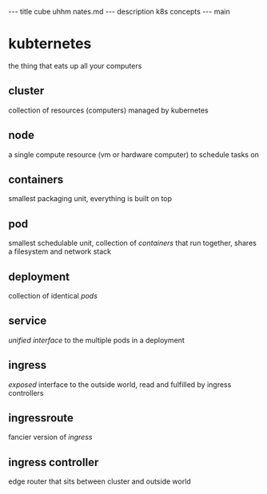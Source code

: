 --- title
cube uhhm nates.md
--- description
k8s concepts
--- main


# kubternetes

the thing that eats up all your computers

## cluster

collection of resources (computers) managed by kubernetes

## node

a single compute resource (vm or hardware computer)
to schedule tasks on

## containers

smallest packaging unit,
everything is built on top

## pod

smallest schedulable unit,
collection of _containers_ that run together,
shares a filesystem and network stack

## deployment

collection of identical _pods_

## service

_unified interface_ to the multiple pods in a deployment

## ingress

_exposed_ interface to the outside world,
read and fulfilled by ingress controllers

## ingressroute

fancier version of _ingress_

## ingress controller

edge router that sits between cluster and outside world
